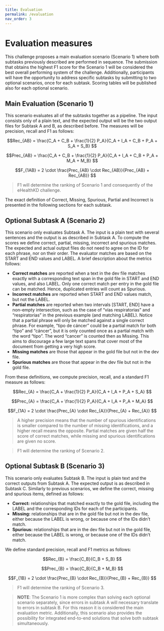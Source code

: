 ```yaml
---
title: Evaluation
permalink: /evaluation
nav_order: 3
---
```


<script src='https://cdnjs.cloudflare.com/ajax/libs/mathjax/2.7.2/MathJax.js?config=TeX-MML-AM_CHTML'></script>

# Evaluation measures

This challenge proposes a main evaluation scenario (Scenario 1) where both subtasks previously described are performed in sequence. The submission that obtains the highest F1 score for the Scenario 1 will be considered the best overall performing system of the challenge. Additionally, participants will have the opportunity to address specific subtasks by submitting to two optional scenarios, once for each subtask. Scoring tables will be published also for each optional scenario.

## Main Evaluation (Scenario 1)

This scenario evaluates all of the subtasks together as a pipeline. The input consists only of a plain text, and the expected output will be the two output files for Subtask A and B, as described before. The measures will be precision, recall and F1 as follows:

$$Rec_{AB} = \frac{C_A + C_B + \frac{1}{2} P_A}{C_A + I_A + C_B + P_A + S_A + S_B} $$

$$Prec_{AB} = \frac{C_A + C_B + \frac{1}{2} P_A}{C_A + I_A + C_B + P_A + M_A + M_B} $$

$$F_{1AB} = 2 \cdot \frac{Prec_{AB} \cdot Rec_{AB}}{Prec_{AB} + Rec_{AB}} $$

> F1 will determine the ranking of Scenario 1 and consequently of the eHealthKD challenge.

The exact definition of Correct, Missing, Spurious, Partial and Incorrect is presented in the following sections for each subtask.

## Optional Subtask A (Scenario 2)

This scenario only evaluates Subtask A. The input is a plain text with several sentences and the output is as described in Subtask A. To compute the scores we define correct, partial, missing, incorrect and spurious matches. The expected and actual output files do not need to agree on the ID for each phrase, nor on their order. The evaluator matches are based on the START and END values and LABEL. A brief description about the metrics follows:

* **Correct matches** are reported when a text in the dev file matches exactly with a corresponding text span in the gold file in START and END values, and also LABEL. Only one correct match per entry in the gold file can be matched. Hence, duplicated entries will count as Spurious.
* **Incorrect matches** are reported when START and END values match, but not the LABEL.
* **Partial matches** are reported when two intervals [START, END] have a non-empty intersection, such as the case of “vías respiratorias” and “respiratorias” in the previous example (and matching LABEL). Notice that a partial phrase will only be matched against a single correct phrase. For example, “tipo de cáncer” could be a partial match for both “tipo” and “cáncer”, but it is only counted once as a partial match with the word “tipo”. The word “cancer” is counted then as Missing. This aims to discourage a few large text spans that cover most of the document from getting a very high score.
* **Missing matches** are those that appear in the gold file but not in the dev file.
* **Spurious matches** are those that appear in the dev file but not in the gold file.

From these definitions, we compute precision, recall, and a standard F1 measure as follows:

$$Rec_{A} = \frac{C_A + \frac{1}{2} P_A}{C_A + I_A + P_A + S_A} $$

$$Prec_{A} = \frac{C_A + \frac{1}{2} P_A}{C_A + I_A + P_A + M_A} $$

$$F_{1A} = 2 \cdot \frac{Prec_{A} \cdot Rec_{A}}{Prec_{A} + Rec_{A}} $$

> A higher precision means that the number of spurious identifications is smaller compared to the number of missing identifications, and a higher recall means the opposite. Partial matches are given half the score of correct matches, while missing and spurious identifications are given no score.

> F1 will determine the ranking of Scenario 2.

## Optional Subtask B (Scenario 3)

This scenario only evaluates Subtask B. The input is plain text and the correct outputs from Subtask A. The expected output is as described in Subtask C. Similarly to previous scenarios, we define the correct, missing and spurious items, defined as follows:

* **Correct:** relationships that matched exactly to the gold file, including the LABEL and the corresponding IDs for each of the participants.
* **Missing:** relationships that are in the gold file but not in the dev file, either because the LABEL is wrong, or because one of the IDs didn’t match.
* **Spurious:** relationships that are in the dev file but not in the gold file, either because the LABEL is wrong, or because one of the IDs didn’t match.

We define standard precision, recall and F1 metrics as follows:

$$Rec_{B} = \frac{C_B}{C_B + S_B} $$

$$Prec_{B} = \frac{C_B}{C_B + M_B} $$

$$F_{1B} = 2 \cdot \frac{Prec_{B} \cdot Rec_{B}}{Prec_{B} + Rec_{B}} $$

> F1 will determine the ranking of Scenario 3.

> **NOTE**: The Scenario 1 is more complex than solving each optional scenario separately, since errors in subtask A will necessary translate to errors in subtask B. For this reason it is considered the main evaluation metric. Additionally, this scenario also provides the possibility for integrated end-to-end solutions that solve both subtask simultaneously.
